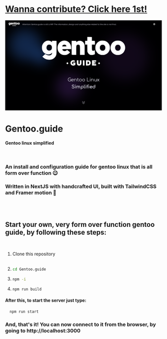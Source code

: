 # [Wanna contribute? Click here 1st!](https://)

![1709462460956](images/README/1709462460956.png)

# **Gentoo.guide**

#### Gentoo linux simplified

<br/>

### An install and configuration guide for gentoo linux that is all form over function 😉

### Written in NextJS with handcrafted UI, built with TailwindCSS and Framer motion 🌠

<br/><br/>

## Start your own, very form over function gentoo guide, by following these steps:

<br/>

1. Clone this repository
   <br/><br/>
2. ```bash
   cd Gentoo.guide
   ```
3. ```bash
   npm -i
   ```
4. ```bash
   npm run build
   ```

#### After this, to start the server just type:

```bash
  npm run start
```

### And, that's it! You can now connect to it from the browser, by going to **http://localhost:3000**
